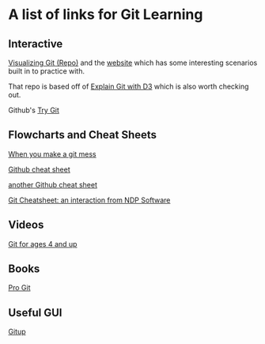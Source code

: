 # A list of links for Git Learning

## Interactive

[Visualizing Git (Repo)](https://github.com/git-school/visualizing-git) and the [website](http://git-school.github.io/visualizing-git/) which has some interesting scenarios built in to practice with.

That repo is based off of [Explain Git with D3](https://onlywei.github.io/explain-git-with-d3/) which is also worth checking out.

Github's [Try Git](https://try.github.io/levels/1/challenges/1)

## Flowcharts and Cheat Sheets

[When you make a git mess](http://justinhileman.info/article/git-pretty/git-pretty.png)

[Github cheat sheet](https://services.github.com/on-demand/downloads/github-git-cheat-sheet.pdf)

[another Github cheat sheet](https://education.github.com/git-cheat-sheet-education.pdf)

[Git Cheatsheet: an interaction from NDP Software](http://ndpsoftware.com/git-cheatsheet.html#loc=remote_repo;)


## Videos

[Git for ages 4 and up](https://www.youtube.com/watch?v=1ffBJ4sVUb4)

## Books

[Pro Git](https://git-scm.com/book)

## Useful GUI

[Gitup](http://gitup.co)